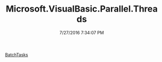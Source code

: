 ﻿---
title: Microsoft.VisualBasic.Parallel.Threads
date: 7/27/2016 7:34:07 PM
---

[BatchTasks](T-Microsoft.VisualBasic.Parallel.Threads.BatchTasks.html)
